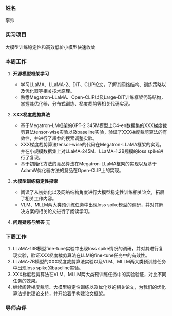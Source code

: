 ### 姓名
李帅

### 实习项目
大模型训练稳定性和高效低价小模型快速收敛

### 本周工作

1. **开源模型框架学习**

    * 学习LLaMA、LLaMA-2、DiT、CLIP论文，了解其网络结构、训练策略以及优化器等相关技术原理。
    * 熟悉Megatron-LLaMA、Open-CLIP以及Large-DiT训练框架代码结构，掌握其优化器、分布式训练、梯度裁剪等相关代码实现。


2. **XXX梯度裁剪算法**

	* 基于Megatron-LM框架的GPT-2 345M模型上C4-en数据集的XXX梯度裁剪算法tensor-wise实验以及baseline实验，验证了XXX梯度裁剪算法的有效性，并进行了超参的搜索调整实验。
	* XXX梯度裁剪算法tensor-wise的代码在Megatron-LLaMA框架的实现，并在小规模数据集上对LLaMA-245M、LLaMA-1.2B规模的loss spike进行了复现。
	* 基于初始化方法的竞品算法在Megatron-LLaMA框架的实现以及基于AdamW优化器方法的竞品在Open-CLIP上的实现。


3. **大模型训练稳定性探索**

	* 阅读了从初始化以及网络结构角度进行大模型稳定性训练相关论文，拓展了相关工作内容。
	* VLM、MLLM两大类预训练任务中出现loss spike模型的调研，并对其解决方案的相关论文进行了阅读学习。


4. **问题疑惑与解答** 无


### 下周工作

1. LLaMA-13B模型fine-tune实验中出现loss spike情况的调研，并对其进行复现实验，验证XXX梯度裁剪算法在LLM的fine-tune任务中的有效性。
2. LLaMA-7B模型的XXX梯度裁剪算法实验以及VLM、MLLM两大类预训练任务中出现loss spike的baseline实验。
3. XXX梯度裁剪算法在VLM、MLLM两大类预训练任务中的实验验证，对比不同任务的效果。
4. 继续阅读梯度裁剪、大模型稳定性训练以及优化器的相关论文，为我们的优化算法提供理论支持，并开始着手构建论文框架。


### 导师点评
